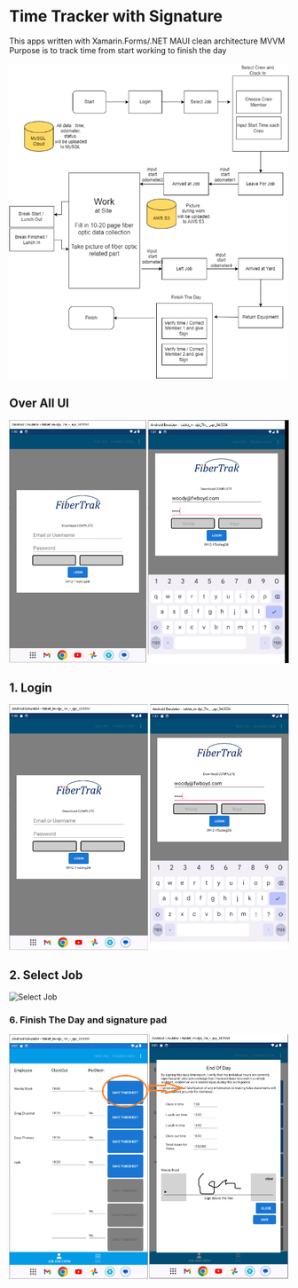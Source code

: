 # Time Tracker with Signature

This apps written with Xamarin.Forms/.NET MAUI clean architecture MVVM
Purpose is to track time from start working to finish the day

![Flow](/assets/flowtimeTracker.png)

## Over All UI
![UI](/assets/timetrackerUI.gif)

## 1. Login
![Login](/assets/Login.png)

## 2. Select Job
![Select Job](/assets/SelectJob.png)

### 6. Finish The Day and signature pad
![Finish The Day and Signature](/assets/FinishTheDayandsign.png)


	
